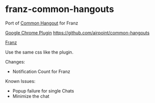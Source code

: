 # franz-common-hangouts
Port of [Common Hangout](https://medium.com/@airpoint/common-hangouts-868299f3c459) for Franz

[Google Chrome Plugin](https://chrome.google.com/webstore/detail/common-hangouts/acffocjoafjbncgcmoephiffghmjlfdi)
https://github.com/airpoint/common-hangouts

[Franz](https://github.com/meetfranz)

Use the same css like the plugin.

Changes:
- Notification Count for Franz

Known Issues:
- Popup failure for single Chats
- Minimize the chat
